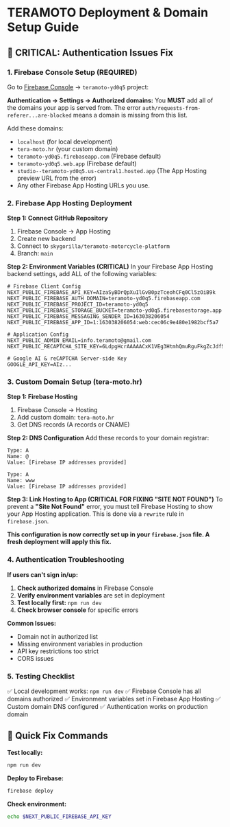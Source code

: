 # TERAMOTO Deployment & Domain Setup Guide

## 🚨 CRITICAL: Authentication Issues Fix

### 1. Firebase Console Setup (REQUIRED)
Go to [Firebase Console](https://console.firebase.google.com) → `teramoto-yd0q5` project:

**Authentication → Settings → Authorized domains:**
You **MUST** add all of the domains your app is served from. The error `auth/requests-from-referer...are-blocked` means a domain is missing from this list.

Add these domains:
- `localhost` (for local development)
- `tera-moto.hr` (your custom domain)
- `teramoto-yd0q5.firebaseapp.com` (Firebase default)
- `teramoto-yd0q5.web.app` (Firebase default)
- `studio--teramoto-yd0q5.us-central1.hosted.app` (The App Hosting preview URL from the error)
- Any other Firebase App Hosting URLs you use.

### 2. Firebase App Hosting Deployment

**Step 1: Connect GitHub Repository**
1. Firebase Console → App Hosting
2. Create new backend
3. Connect to `skygorilla/teramoto-motorcycle-platform`
4. Branch: `main`

**Step 2: Environment Variables (CRITICAL)**
In your Firebase App Hosting backend settings, add ALL of the following variables:
```
# Firebase Client Config
NEXT_PUBLIC_FIREBASE_API_KEY=AIzaSyBDrQpXuIlGvB0pzTceohCFq0Cl5zOiB9k
NEXT_PUBLIC_FIREBASE_AUTH_DOMAIN=teramoto-yd0q5.firebaseapp.com
NEXT_PUBLIC_FIREBASE_PROJECT_ID=teramoto-yd0q5
NEXT_PUBLIC_FIREBASE_STORAGE_BUCKET=teramoto-yd0q5.firebasestorage.app
NEXT_PUBLIC_FIREBASE_MESSAGING_SENDER_ID=163038206054
NEXT_PUBLIC_FIREBASE_APP_ID=1:163038206054:web:cec06c9e480e1982bcf5a7

# Application Config
NEXT_PUBLIC_ADMIN_EMAIL=info.teramoto@gmail.com
NEXT_PUBLIC_RECAPTCHA_SITE_KEY=6LdpgHcrAAAAACxK1VEg3HtmhQmuRguFkgZcJdfS

# Google AI & reCAPTCHA Server-side Key
GOOGLE_API_KEY=AIz...
```

### 3. Custom Domain Setup (tera-moto.hr)

**Step 1: Firebase Hosting**
1. Firebase Console → Hosting
2. Add custom domain: `tera-moto.hr`
3. Get DNS records (A records or CNAME)

**Step 2: DNS Configuration**
Add these records to your domain registrar:
```
Type: A
Name: @
Value: [Firebase IP addresses provided]

Type: A  
Name: www
Value: [Firebase IP addresses provided]
```

**Step 3: Link Hosting to App (CRITICAL FOR FIXING "SITE NOT FOUND")**
To prevent a **"Site Not Found"** error, you must tell Firebase Hosting to show your App Hosting application. This is done via a `rewrite` rule in `firebase.json`.

**This configuration is now correctly set up in your `firebase.json` file. A fresh deployment will apply this fix.**

### 4. Authentication Troubleshooting

**If users can't sign in/up:**

1. **Check authorized domains** in Firebase Console
2. **Verify environment variables** are set in deployment
3. **Test locally first:** `npm run dev`
4. **Check browser console** for specific errors

**Common Issues:**
- Domain not in authorized list
- Missing environment variables in production
- API key restrictions too strict
- CORS issues

### 5. Testing Checklist

✅ Local development works: `npm run dev`
✅ Firebase Console has all domains authorized
✅ Environment variables set in Firebase App Hosting
✅ Custom domain DNS configured
✅ Authentication works on production domain

## 🔧 Quick Fix Commands

**Test locally:**
```bash
npm run dev
```

**Deploy to Firebase:**
```bash
firebase deploy
```

**Check environment:**
```bash
echo $NEXT_PUBLIC_FIREBASE_API_KEY
```
